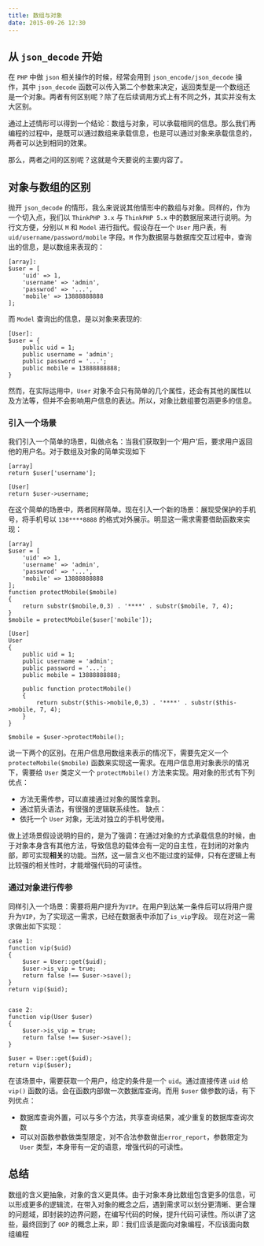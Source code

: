 ```yaml
---
title: 数组与对象
date: 2015-09-26 12:30
---
```


## 从 `json_decode` 开始
在 `PHP` 中做 `json` 相关操作的时候，经常会用到 `json_encode/json_decode` 操作，其中 `json_decode` 函数可以传入第二个参数来决定，返回类型是一个数组还是一个对象。两者有何区别呢？除了在后续调用方式上有不同之外，其实并没有太大区别。

通过上述情形可以得到一个结论：数组与对象，可以承载相同的信息。那么我们再编程的过程中，是既可以通过数组来承载信息，也是可以通过对象来承载信息的，两者可以达到相同的效果。

那么，两者之间的区别呢？这就是今天要说的主要内容了。

## 对象与数组的区别
抛开 `json_decode` 的情形，我么来说说其他情形中的数组与对象。同样的，作为一个切入点，我们以 `ThinkPHP 3.x` 与 `ThinkPHP 5.x` 中的数据层来进行说明。为行文方便，分别以 `M` 和 `Model` 进行指代。假设存在一个 `User` 用户表，有 `uid/username/password/mobile` 字段。`M` 作为数据层与数据库交互过程中，查询出的信息，是以数组来表现的：
```
[array]:
$user = [
    'uid' => 1,
    'username' => 'admin',
    'passwrod' => '...',
    'mobile' => 13888888888
];
```
而 `Model` 查询出的信息，是以对象来表现的:
```
[User]:
$user = {
    public uid = 1;
    public username = 'admin';
    public password = '...';
    public mobile = 13888888888;
}
```
然而，在实际运用中，`User` 对象不会只有简单的几个属性，还会有其他的属性以及方法等，但并不会影响用户信息的表达。所以，对象比数组要包涵更多的信息。

### 引入一个场景
我们引入一个简单的场景，叫做点名：当我们获取到一个‘用户’后，要求用户返回他的用户名。对于数组及对象的简单实现如下
```
[array]
return $user['username'];

[User]
return $user->username;
```
在这个简单的场景中，两者同样简单。现在引入一个新的场景：展现受保护的手机号，将手机号以 `138****8888` 的格式对外展示。明显这一需求需要借助函数来实现：
```
[array]
$user = [
    'uid' => 1,
    'username' => 'admin',
    'passwrod' => '...',
    'mobile' => 13888888888
];
function protectMobile($mobile)
{
    return substr($mobile,0,3) . '****' . substr($mobile, 7, 4);
}
$mobile = protectMobile($user['mobile']);

[User]
User 
{
    public uid = 1;
    public username = 'admin';
    public password = '...';
    public mobile = 13888888888;
    
    public function protectMobile()
    {
        return substr($this->mobile,0,3) . '****' . substr($this->mobile, 7, 4);
    }
}

$mobile = $user->protectMobile();
```
说一下两个的区别。在用户信息用数组来表示的情况下，需要先定义一个 `protecteMobile($mobile)` 函数来实现这一需求。在用户信息用对象表示的情况下，需要给 `User` 类定义一个 `protectMobile()` 方法来实现。用对象的形式有下列优点：
- 方法无需传参，可以直接通过对象的属性拿到。
- 通过箭头语法，有很强的逻辑联系续性。
缺点：
- 依托一个 `User` 对象，无法对独立的手机号使用。

做上述场景假设说明的目的，是为了强调：在通过对象的方式承载信息的时候，由于对象本身含有其他方法，导致信息的载体会有一定的自主性，在封闭的对象内部，即可实现**相关**的功能。当然，这一层含义也不能过度的延伸，只有在逻辑上有比较强的相关性时，才能增强代码的可读性。

### 通过对象进行传参
同样引入一个场景：需要将用户提升为`VIP`。在用户到达某一条件后可以将用户提升为`VIP`，为了实现这一需求，已经在数据表中添加了`is_vip`字段。
现在对这一需求做出如下实现：
```
case 1:
function vip($uid)
{
    $user = User::get($uid);
    $user->is_vip = true;
    return false !== $user->save();
}
return vip($uid);


case 2:
function vip(User $user)
{
    $user->is_vip = true;
    return false !== $user->save();
}

$user = User::get($uid);
return vip($user);
```
在该场景中，需要获取一个用户，给定的条件是一个 `uid`。通过直接传递 `uid` 给`vip()` 函数的话。会在函数内部做一次数据库查询。而用 `$user` 做参数的话，有下列优点：
- 数据库查询外置，可以与多个方法，共享查询结果，减少重复的数据库查询次数
- 可以对函数参数做类型限定，对不合法参数做出`error_report`，参数限定为 `User` 类型，本身带有一定的语意，增强代码的可读性。

## 总结
数组的含义更抽象，对象的含义更具体。由于对象本身比数组包含更多的信息，可以形成更多的逻辑流，在带入对象的概念之后，遇到需求可以划分更清晰、更合理的问题域，即封装的边界问题，在编写代码的时候，提升代码可读性。所以讲了这些，最终回到了 `OOP` 的概念上来，即：我们应该是面向对象编程，不应该面向数组编程